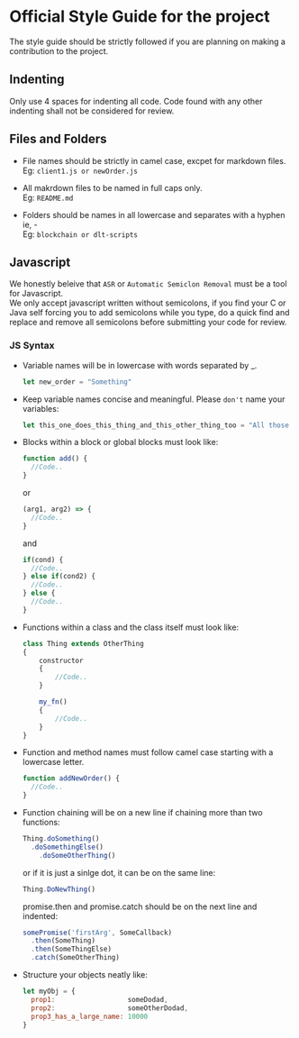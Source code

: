 # Official Style Guide for the project
The style guide should be strictly followed if you are planning on making a contribution to the project.

## Indenting
Only use 4 spaces for indenting all code.
Code found with any other indenting shall not be considered for review.

## Files and Folders
* File names should be strictly in camel case, excpet for markdown files.  
Eg: ``` client1.js or newOrder.js ```

* All makrdown files to be named in full caps only.  
Eg: ``` README.md ```

* Folders should be names in all lowercase and separates with a hyphen ie, -   
Eg: ``` blockchain or dlt-scripts ```

## Javascript
We honestly beleive that `ASR` or `Automatic Semiclon Removal` must be a tool for Javascript.   
We only accept javascript written without semicolons, if you find your C or Java self forcing you to add semicolons while you type, do a quick find and replace and remove all semicolons before submitting your code for review.

### JS Syntax
* Variable names will be in lowercase with words separated by _.   
  ``` javascript 
  let new_order = "Something" 
  ```
* Keep variable names concise and meaningful. Please ``don't`` name your variables:
  ``` javascript
  let this_one_does_this_thing_and_this_other_thing_too = "All those things.... I guess"
  
* Blocks within a block or global blocks must look like:
  ``` javascript 
  function add() {
    //Code..
  }
  ```
  or
  ``` javascript
  (arg1, arg2) => {
    //Code..
  }
  ```
  and
  ``` javascript
  if(cond) {
    //Code..
  } else if(cond2) {
    //Code..
  } else {
    //Code..
  }
  ```
* Functions within a class and the class itself must look like:
  ``` javascript
  class Thing extends OtherThing
  {
      constructor
      {
          //Code..
      }

      my_fn()
      {
          //Code..
      }
  }
  ```
* Function and method names must follow camel case starting with a lowercase letter.
  ``` javascript
  function addNewOrder() { 
    //Code.. 
  }
  ```
* Function chaining will be on a new line if chaining more than two functions:
  ``` javascript
  Thing.doSomething()
    .doSomethingElse()
      .doSomeOtherThing()
  ```
  or if it is just a sinlge dot, it can be on the same line:
  ``` javascript
  Thing.DoNewThing()
  ```
  promise.then and promise.catch should be on the next line and indented:
  ``` javascript
  somePromise('firstArg', SomeCallback)
    .then(SomeThing)
    .then(SomeThingElse)
    .catch(SomeOtherThing)
  ```
* Structure your objects neatly like:
  ``` javascript
  let myObj = {
    prop1:                  someDodad,
    prop2:                  someOtherDodad,
    prop3_has_a_large_name: 10000
  }
  ```

